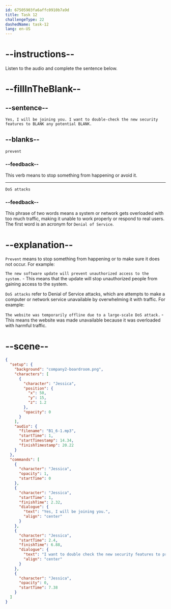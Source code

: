 ```yaml
---
id: 67505903fa6affc0910b7a9d
title: Task 12
challengeType: 22
dashedName: task-12
lang: en-US
---
```


<!-- (Audio) Jessica: Yes, I will be joining you. I want to double-check the new security features to prevent any potential DoS attacks. -->

# --instructions--

Listen to the audio and complete the sentence below.

# --fillInTheBlank--

## --sentence--

`Yes, I will be joining you. I want to double-check the new security features to BLANK any potential BLANK.`

## --blanks--

`prevent`

### --feedback--

This verb means to stop something from happening or avoid it.

---

`DoS attacks`

### --feedback--

This phrase of two words means a system or network gets overloaded with too much traffic, making it unable to work properly or respond to real users. The first word is an acronym for `Denial of Service`.

# --explanation--

`Prevent` means to stop something from happening or to make sure it does not occur. For example:  

`The new software update will prevent unauthorized access to the system.` - This means that the update will stop unauthorized people from gaining access to the system.

`DoS attacks` refer to Denial of Service attacks, which are attempts to make a computer or network service unavailable by overwhelming it with traffic. For example:  

`The website was temporarily offline due to a large-scale DoS attack.` - This means the website was made unavailable because it was overloaded with harmful traffic.

# --scene--

```json
{
  "setup": {
    "background": "company2-boardroom.png",
    "characters": [
      {
        "character": "Jessica",
        "position": {
          "x": 50,
          "y": 15,
          "z": 1.2
        },
        "opacity": 0
      }
    ],
    "audio": {
      "filename": "B1_6-1.mp3",
      "startTime": 1,
      "startTimestamp": 14.34,
      "finishTimestamp": 20.22
    }
  },
  "commands": [
    {
      "character": "Jessica",
      "opacity": 1,
      "startTime": 0
    },
    {
      "character": "Jessica",
      "startTime": 1,
      "finishTime": 2.32,
      "dialogue": {
        "text": "Yes, I will be joining you.",
        "align": "center"
      }
    },
    {
      "character": "Jessica",
      "startTime": 2.4,
      "finishTime": 6.88,
      "dialogue": {
        "text": "I want to double check the new security features to prevent any potential denial of service attacks.",
        "align": "center"
      }
    },
    {
      "character": "Jessica",
      "opacity": 0,
      "startTime": 7.38
    }
  ]
}
```

